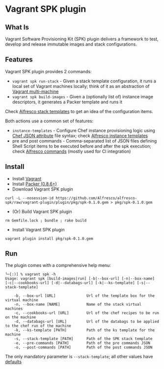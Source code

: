 # Vagrant SPK plugin

## What Is
Vagrant Software Provisioning Kit (SPK) plugin delivers a framework to test, develop and release immutable images and stack configurations.

## Features
Vagrant SPK plugin provides 2 commands:
- `vagrant spk run-stack` - Given a stack template configuration, it runs a local set of Vagrant machines locally; think of it as an abstraction of [Vagrant multi-machine](https://docs.vagrantup.com/v2/multi-machine)
- `vagrant spk build-images` - Given a (optionally list of) instance image descriptors, it generates a Packer template and runs it

Check [Alfresco stack templates](https://github.com/Alfresco/alfresco-spk/tree/master/stack-templates) to get an idea of the configuration items.

Both actions use a common set of features:
- `instance-templates` - Configure Chef instance provisioning logic using [Chef JSON attribute]() file syntax; check [Alfresco instance templates](https://github.com/Alfresco/alfresco-spk/tree/master/instance-templates)
- pre and post commands - Comma-separated list of JSON files defining Shell Script items to be executed before and after the spk execution; check [Alfresco commands](https://github.com/Alfresco/alfresco-spk/tree/master/packer/commands) (mostly used for CI integration)

## Install
- Install [Vagrant](https://www.vagrantup.com/downloads.html)
- Install [Packer (0.8.6+)](https://www.packer.io/downloads.html)
- Download Vagrant SPK plugin
```
curl -L --nosession-id https://github.com/Alfresco/alfresco-spk/raw/vagrant-plugin/plugin/pkg/spk-0.1.0.gem > pkg/spk-0.1.0.gem
```
- (Or) Build Vagrant SPK plugin
```
rm Gemfile.lock ; bundle ; rake build
```
- Install Vagrant SPK plugin
```
vagrant plugin install pkg/spk-0.1.0.gem
```

## Run
The plugin comes with a comprehensive help menu:
```
╰─[:)] % vagrant spk -h
Usage: vagrant spk [build-images|run] [-b|--box-url] [-n|--box-name] [-c|--cookbooks-url] [-d|--databags-url] [-k|--ks-template] [-s|--stack-template]

    -b, --box-url [URL]              Url of the template box for the virtual machine
    -n, --box-name [NAME]            Name of the stack virtual machines
    -c, --cookbooks-url [URL]        Url of the chef recipes to be run on the machine
    -d, --databags-url [URL]         Url of the databags to be applied to the chef run of the machine
    -k, --ks-template [PATH]         Path of the ks template for the machine
    -s, --stack-template [PATH]      Path of the SPK stack template
    -e, --pre-commands [PATH]        Path of the pre commands JSON
    -o, --post-commands [PATH]       Path of the post commands JSON
```

The only mandatory parameter is `--stack-template`; all other values have [defaults](lib/spk/config.rb)
